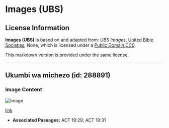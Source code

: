 # Images (UBS)

## License Information

**Images (UBS)** is based on and adapted from: _UBS Images_, [United Bible Societies](https://unitedbiblesocieties.org/), None, which is licensed under a [Public Domain CC0](https://creativecommons.org/public-domain/cc0/).

This markdown version is provided under the same license.



--------------------------------

## Ukumbi wa michezo (id: 288891)

### Image Content

![Image](https://cdn.aquifer.bible/aquifer-content/resources/Media/WEB-0423_theatre.jpg)

[link](https://cdn.aquifer.bible/aquifer-content/resources/Media/WEB-0423_theatre.jpg)

* **Associated Passages:** ACT 19:29; ACT 19:31

